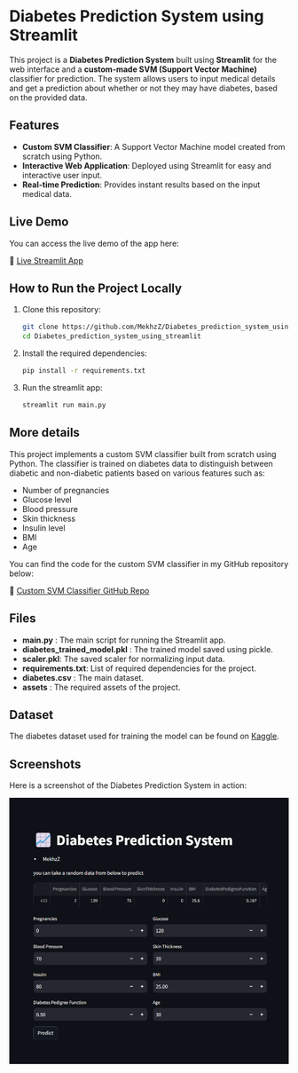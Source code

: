 # Diabetes Prediction System using Streamlit

This project is a **Diabetes Prediction System** built using **Streamlit** for the web interface and a **custom-made SVM (Support Vector Machine)** classifier for prediction. The system allows users to input medical details and get a prediction about whether or not they may have diabetes, based on the provided data.

## Features
- **Custom SVM Classifier**: A Support Vector Machine model created from scratch using Python.
- **Interactive Web Application**: Deployed using Streamlit for easy and interactive user input.
- **Real-time Prediction**: Provides instant results based on the input medical data.

## Live Demo
You can access the live demo of the app here:

🔗 [Live Streamlit App](https://diabetespredictionsystemusingapp-gu98foprwnu8j6xmno7qyj.streamlit.app/)

## How to Run the Project Locally

1. Clone this repository:

   ```bash
   git clone https://github.com/MekhzZ/Diabetes_prediction_system_using_streamlit.git
   cd Diabetes_prediction_system_using_streamlit
   ```
2. Install the required dependencies:
   
   ```bash
   pip install -r requirements.txt
   ```
   
4. Run the streamlit app:

   ```bash
   streamlit run main.py
   ```

## More details

This project implements a custom SVM classifier built from scratch using Python. The classifier is trained on diabetes data to distinguish between diabetic and non-diabetic patients based on various features such as:

- Number of pregnancies
- Glucose level
- Blood pressure
- Skin thickness
- Insulin level
- BMI
- Age

You can find the code for the custom SVM classifier in my GitHub repository below:

🔗 [Custom SVM Classifier GitHub Repo](https://github.com/MekhzZ/SVM_Classifier_from_scratch)

## Files

- **main.py** : The main script for running the Streamlit app.
- **diabetes_trained_model.pkl** : The trained model saved using pickle.
- **scaler.pkl**: The saved scaler for normalizing input data.
- **requirements.txt**: List of required dependencies for the project.
- **diabetes.csv** : The main dataset.
- **assets** : The required assets of the project.


## Dataset

The diabetes dataset used for training the model can be found on [Kaggle](https://www.kaggle.com/datasets/akshaydattatraykhare/diabetes-dataset).

## Screenshots
Here is a screenshot of the Diabetes Prediction System in action:

![App Screenshot](./assets/Ss.png)

